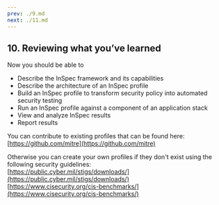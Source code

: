 ```yaml
---
prev: ./9.md
next: ./11.md
---
```


## 10. Reviewing what you’ve learned

Now you should be able to

- Describe the InSpec framework and its capabilities
- Describe the architecture of an InSpec profile
- Build an InSpec profile to transform security policy into automated security testing
- Run an InSpec profile against a component of an application stack
- View and analyze InSpec results
- Report results

You can contribute to existing profiles that can be found here:  
[https://github.com/mitre](https://github.com/mitre)

Otherwise you can create your own profiles if they don't exist using the following security guidelines:  
[https://public.cyber.mil/stigs/downloads/](https://public.cyber.mil/stigs/downloads/)  
[https://www.cisecurity.org/cis-benchmarks/](https://www.cisecurity.org/cis-benchmarks/)
